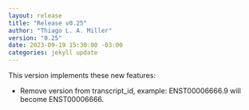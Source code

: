 ```yaml
---
layout: release
title: "Release v0.25"
author: "Thiago L. A. Miller"
version: "0.25"
date: 2023-09-19 15:30:00 -03:00
categories: jekyll update
---
```


This version implements these new features:

- Remove version from transcript_id, example: ENST00006666.9 will become ENST00006666.
